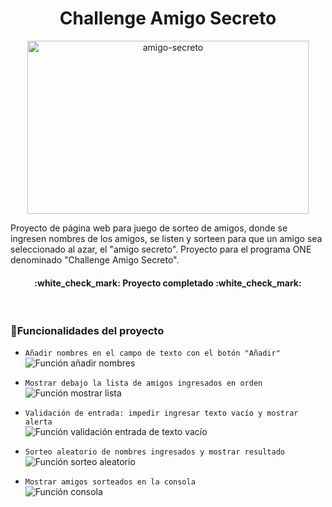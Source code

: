 <div align="center"> 
  <h1>Challenge Amigo Secreto</h1>
</div>

<p align="center">
<img width="450" height="277" alt="amigo-secreto" src="https://github.com/user-attachments/assets/a7e877eb-b934-41ff-9188-5ffc09b23579" />
</p>

Proyecto de página web para juego de sorteo de amigos, donde se ingresen nombres de los amigos, se listen y sorteen para que un amigo sea seleccionado al azar, el "amigo secreto". Proyecto para el programa ONE denominado "Challenge Amigo Secreto".


<h4 align="center">
:white_check_mark: Proyecto completado :white_check_mark:
</h4>

<br>

### :hammer:Funcionalidades del proyecto
- `Añadir nombres en el campo de texto con el botón "Añadir"`  
![Función añadir nombres](https://github.com/user-attachments/assets/08a6e3ea-904e-4998-9aac-0b12b1b4488f)

- `Mostrar debajo la lista de amigos ingresados en orden`  
![Función mostrar lista](https://github.com/user-attachments/assets/2cc12076-dd6f-4b50-94e9-0d67c7cd1163)

- `Validación de entrada: impedir ingresar texto vacío y mostrar alerta`  
![Función validación entrada de texto vacío](https://github.com/user-attachments/assets/04ae0652-53fb-4b88-a10f-9a44b779375f)

- `Sorteo aleatorio de nombres ingresados y mostrar resultado`  
![Función sorteo aleatorio](https://github.com/user-attachments/assets/43f1b0a1-715b-4533-a061-a2fdceffb71b)

- `Mostrar amigos sorteados en la consola`  
![Función consola](https://github.com/user-attachments/assets/f749e8bf-eb15-4ce2-9a7c-f0ef488d8fff)

